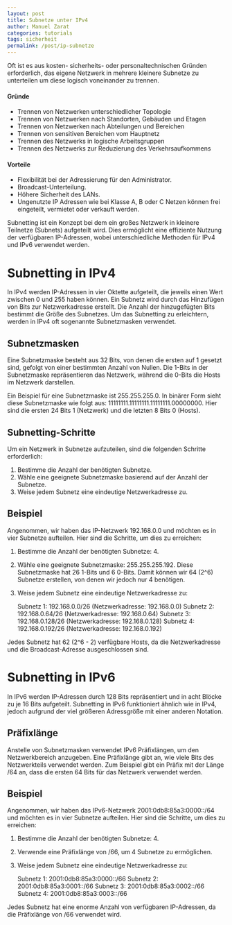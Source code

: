 ```yaml
---
layout: post
title: Subnetze unter IPv4
author: Manuel Zarat
categories: tutorials
tags: sicherheit
permalink: /post/ip-subnetze
---
```


Oft ist es aus kosten- sicherheits- oder personaltechnischen Gründen erforderlich, das eigene Netzwerk in mehrere kleinere Subnetze zu unterteilen um diese logisch voneinander zu trennen.
<!--excerpt_separator-->

<h4>Gründe</h4>

<ul>
<li>Trennen von Netzwerken unterschiedlicher Topologie</li>
<li>Trennen von Netzwerken nach Standorten, Gebäuden und Etagen</li>
<li>Trennen von Netzwerken nach Abteilungen und Bereichen</li>
<li>Trennen von sensitiven Bereichen vom Hauptnetz</li>
<li>Trennen des Netzwerks in logische Arbeitsgruppen</li>
<li>Trennen des Netzwerks zur Reduzierung des Verkehrsaufkommens</li>
</ul>

<h4>Vorteile</h4>

<ul>
<li>Flexibilität bei der Adressierung für den Administrator.</li>
<li>Broadcast-Unterteilung.</li>
<li>Höhere Sicherheit des LANs.</li>
<li>Ungenutzte IP Adressen wie bei Klasse A, B oder C Netzen können frei eingeteilt, vermietet oder verkauft werden.</li>
</ul>

Subnetting ist ein Konzept bei dem ein großes Netzwerk in kleinere Teilnetze (Subnets) aufgeteilt wird. Dies ermöglicht eine effiziente Nutzung der verfügbaren IP-Adressen, wobei unterschiedliche Methoden für IPv4 und IPv6 verwendet werden.

<h1>Subnetting in IPv4</h1>

In IPv4 werden IP-Adressen in vier Oktette aufgeteilt, die jeweils einen Wert zwischen 0 und 255 haben können. Ein Subnetz wird durch das Hinzufügen von Bits zur Netzwerkadresse erstellt. Die Anzahl der hinzugefügten Bits bestimmt die Größe des Subnetzes. Um das Subnetting zu erleichtern, werden in IPv4 oft sogenannte Subnetzmasken verwendet.

<h2>Subnetzmasken</h2>

Eine Subnetzmaske besteht aus 32 Bits, von denen die ersten auf 1 gesetzt sind, gefolgt von einer bestimmten Anzahl von Nullen. Die 1-Bits in der Subnetzmaske repräsentieren das Netzwerk, während die 0-Bits die Hosts im Netzwerk darstellen.

Ein Beispiel für eine Subnetzmaske ist 255.255.255.0. In binärer Form sieht diese Subnetzmaske wie folgt aus: 11111111.11111111.11111111.00000000. Hier sind die ersten 24 Bits 1 (Netzwerk) und die letzten 8 Bits 0 (Hosts).

<h2>Subnetting-Schritte</h2>

Um ein Netzwerk in Subnetze aufzuteilen, sind die folgenden Schritte erforderlich:

1. Bestimme die Anzahl der benötigten Subnetze. 
2. Wähle eine geeignete Subnetzmaske basierend auf der Anzahl der Subnetze. 
3. Weise jedem Subnetz eine eindeutige Netzwerkadresse zu.

<h2>Beispiel</h2>

Angenommen, wir haben das IP-Netzwerk 192.168.0.0 und möchten es in vier Subnetze aufteilen. Hier sind die Schritte, um dies zu erreichen:

1. Bestimme die Anzahl der benötigten Subnetze: 4.
2. Wähle eine geeignete Subnetzmaske: 255.255.255.192. Diese Subnetzmaske hat 26 1-Bits und 6 0-Bits. Damit können wir 64 (2^6) Subnetze erstellen, von denen wir jedoch nur 4 benötigen.
3. Weise jedem Subnetz eine eindeutige Netzwerkadresse zu:

    Subnetz 1: 192.168.0.0/26 (Netzwerkadresse: 192.168.0.0)
    Subnetz 2: 192.168.0.64/26 (Netzwerkadresse: 192.168.0.64)
    Subnetz 3: 192.168.0.128/26 (Netzwerkadresse: 192.168.0.128)
    Subnetz 4: 192.168.0.192/26 (Netzwerkadresse: 192.168.0.192)

Jedes Subnetz hat 62 (2^6 - 2) verfügbare Hosts, da die Netzwerkadresse und die Broadcast-Adresse ausgeschlossen sind.

<h1>Subnetting in IPv6</h1>

In IPv6 werden IP-Adressen durch 128 Bits repräsentiert und in acht Blöcke zu je 16 Bits aufgeteilt. Subnetting in IPv6 funktioniert ähnlich wie in IPv4, jedoch aufgrund der viel größeren Adressgröße mit einer anderen Notation.

<h2>Präfixlänge</h2>

Anstelle von Subnetzmasken verwendet IPv6 Präfixlängen, um den Netzwerkbereich anzugeben. Eine Präfixlänge gibt an, wie viele Bits des Netzwerkteils verwendet werden. Zum Beispiel gibt ein Präfix mit der Länge /64 an, dass die ersten 64 Bits für das Netzwerk verwendet werden.

<h2>Beispiel</h2>

Angenommen, wir haben das IPv6-Netzwerk 2001:0db8:85a3:0000::/64 und möchten es in vier Subnetze aufteilen. Hier sind die Schritte, um dies zu erreichen:

1. Bestimme die Anzahl der benötigten Subnetze: 4.
2. Verwende eine Präfixlänge von /66, um 4 Subnetze zu ermöglichen.
3. Weise jedem Subnetz eine eindeutige Netzwerkadresse zu:

    Subnetz 1: 2001:0db8:85a3:0000::/66
    Subnetz 2: 2001:0db8:85a3:0001::/66
    Subnetz 3: 2001:0db8:85a3:0002::/66
    Subnetz 4: 2001:0db8:85a3:0003::/66

Jedes Subnetz hat eine enorme Anzahl von verfügbaren IP-Adressen, da die Präfixlänge von /66 verwendet wird.
